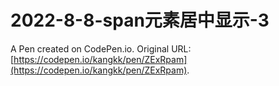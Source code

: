 # 2022-8-8-span元素居中显示-3

A Pen created on CodePen.io. Original URL: [https://codepen.io/kangkk/pen/ZExRpam](https://codepen.io/kangkk/pen/ZExRpam).


